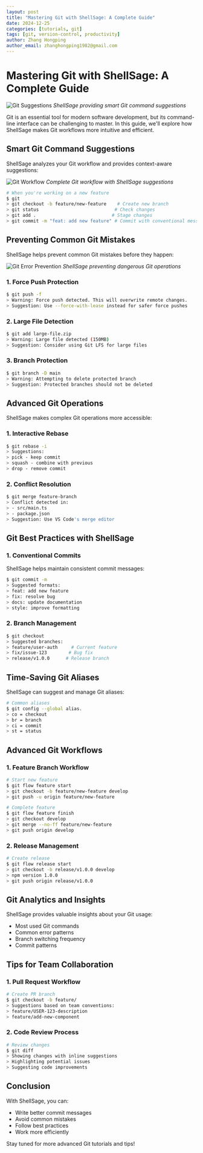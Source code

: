 ```yaml
---
layout: post
title: "Mastering Git with ShellSage: A Complete Guide"
date: 2024-12-25
categories: [tutorials, git]
tags: [git, version-control, productivity]
author: Zhang Hongping
author_email: zhanghongping1982@gmail.com
---
```


# Mastering Git with ShellSage: A Complete Guide

![Git Suggestions](/assets/images/blog/git-suggestions.gif)
*ShellSage providing smart Git command suggestions*

Git is an essential tool for modern software development, but its command-line interface can be challenging to master. In this guide, we'll explore how ShellSage makes Git workflows more intuitive and efficient.

## Smart Git Command Suggestions

ShellSage analyzes your Git workflow and provides context-aware suggestions:

![Git Workflow](/assets/images/blog/git-commit-flow.gif)
*Complete Git workflow with ShellSage suggestions*

```bash
# When you're working on a new feature
$ git
> git checkout -b feature/new-feature    # Create new branch
> git status                            # Check changes
> git add .                            # Stage changes
> git commit -m "feat: add new feature" # Commit with conventional message
```

## Preventing Common Git Mistakes

ShellSage helps prevent common Git mistakes before they happen:

![Git Error Prevention](/assets/images/blog/git-error-prevention.gif)
*ShellSage preventing dangerous Git operations*

### 1. Force Push Protection
```bash
$ git push -f
> Warning: Force push detected. This will overwrite remote changes.
> Suggestion: Use --force-with-lease instead for safer force pushes
```

### 2. Large File Detection
```bash
$ git add large-file.zip
> Warning: Large file detected (150MB)
> Suggestion: Consider using Git LFS for large files
```

### 3. Branch Protection
```bash
$ git branch -D main
> Warning: Attempting to delete protected branch
> Suggestion: Protected branches should not be deleted
```

## Advanced Git Operations

ShellSage makes complex Git operations more accessible:

### 1. Interactive Rebase
```bash
$ git rebase -i
> Suggestions:
> pick - keep commit
> squash - combine with previous
> drop - remove commit
```

### 2. Conflict Resolution
```bash
$ git merge feature-branch
> Conflict detected in:
> - src/main.ts
> - package.json
> Suggestion: Use VS Code's merge editor
```

## Git Best Practices with ShellSage

### 1. Conventional Commits
ShellSage helps maintain consistent commit messages:

```bash
$ git commit -m
> Suggested formats:
> feat: add new feature
> fix: resolve bug
> docs: update documentation
> style: improve formatting
```

### 2. Branch Management
```bash
$ git checkout
> Suggested branches:
> feature/user-auth     # Current feature
> fix/issue-123        # Bug fix
> release/v1.0.0      # Release branch
```

## Time-Saving Git Aliases

ShellSage can suggest and manage Git aliases:

```bash
# Common aliases
$ git config --global alias.
> co = checkout
> br = branch
> ci = commit
> st = status
```

## Advanced Git Workflows

### 1. Feature Branch Workflow
```bash
# Start new feature
$ git flow feature start
> git checkout -b feature/new-feature develop
> git push -u origin feature/new-feature

# Complete feature
$ git flow feature finish
> git checkout develop
> git merge --no-ff feature/new-feature
> git push origin develop
```

### 2. Release Management
```bash
# Create release
$ git flow release start
> git checkout -b release/v1.0.0 develop
> npm version 1.0.0
> git push origin release/v1.0.0
```

## Git Analytics and Insights

ShellSage provides valuable insights about your Git usage:

- Most used Git commands
- Common error patterns
- Branch switching frequency
- Commit patterns

## Tips for Team Collaboration

### 1. Pull Request Workflow
```bash
# Create PR branch
$ git checkout -b feature/
> Suggestions based on team conventions:
> feature/USER-123-description
> feature/add-new-component
```

### 2. Code Review Process
```bash
# Review changes
$ git diff
> Showing changes with inline suggestions
> Highlighting potential issues
> Suggesting code improvements
```

## Conclusion

With ShellSage, you can:
- Write better commit messages
- Avoid common mistakes
- Follow best practices
- Work more efficiently

Stay tuned for more advanced Git tutorials and tips!
